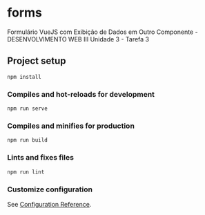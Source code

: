 # forms

Formulário VueJS com Exibição de Dados em Outro Componente -DESENVOLVIMENTO WEB III Unidade 3 - Tarefa 3

## Project setup
```
npm install
```

### Compiles and hot-reloads for development
```
npm run serve
```

### Compiles and minifies for production
```
npm run build
```

### Lints and fixes files
```
npm run lint
```

### Customize configuration
See [Configuration Reference](https://cli.vuejs.org/config/).
